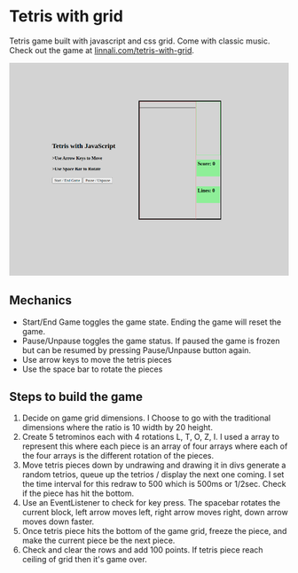 # Tetris with grid

Tetris game built with javascript and css grid. Come with classic music. Check out the game at [linnali.com/tetris-with-grid]().

![screenshot of tetris with grid](/Screenshot%20from%202021-04-03%2012-35-55.png)

## Mechanics

- Start/End Game toggles the game state. Ending the game will reset the game.
- Pause/Unpause toggles the game status. If paused the game is frozen but can be resumed by pressing Pause/Unpause button again.
- Use arrow keys to move the tetris pieces
- Use the space bar to rotate the pieces

## Steps to build the game

1. Decide on game grid dimensions. I Choose to go with the traditional dimensions where the ratio is 10 width by 20 height.
2. Create 5 tetrominos each with 4 rotations
   L, T, O, Z, I. I used a array to represent this where each piece is an array of four arrays where each of the four arrays is the different rotation of the pieces.
3. Move tetris pieces down by undrawing and drawing it in divs
   generate a random tetrios, queue up the tetrios / display the next one coming. I set the time interval for this redraw to 500 which is 500ms or 1/2sec. Check if the piece has hit the bottom.
4. Use an EventListener to check for key press. The spacebar rotates the current block, left arrow moves left, right arrow moves right, down arrow moves down faster.
5. Once tetris piece hits the bottom of the game grid, freeze the piece, and make the current piece be the next piece.
6. Check and clear the rows and add 100 points. If tetris piece reach ceiling of grid then it's game over.
